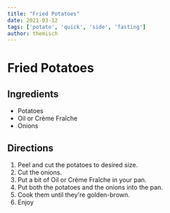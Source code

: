 ```yaml
---
title: "Fried Potatoes"
date: 2021-03-12
tags: ['potato', 'quick', 'side', 'fasting']
author: themisch
---
```


# Fried Potatoes

## Ingredients
- Potatoes
- Oil or Crème Fraîche
- Onions

## Directions
1. Peel and cut the potatoes to desired size.
2. Cut the onions.
3. Put a bit of Oil or Crème Fraîche in your pan.
4. Put both the potatoes and the onions into the pan.
5. Cook them until they're golden-brown.
6. Enjoy

